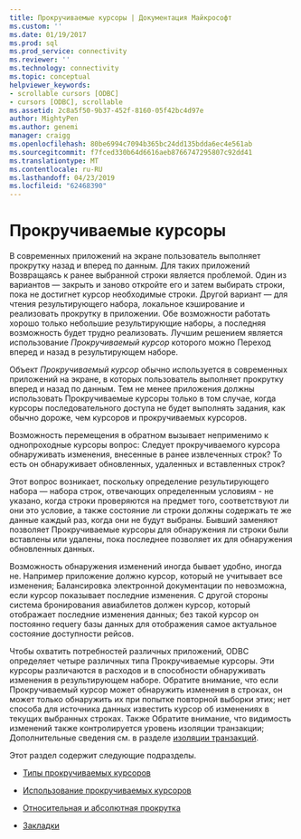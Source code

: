 ```yaml
---
title: Прокручиваемые курсоры | Документация Майкрософт
ms.custom: ''
ms.date: 01/19/2017
ms.prod: sql
ms.prod_service: connectivity
ms.reviewer: ''
ms.technology: connectivity
ms.topic: conceptual
helpviewer_keywords:
- scrollable cursors [ODBC]
- cursors [ODBC], scrollable
ms.assetid: 2c8a5f50-9b37-452f-8160-05f42bc4d97e
author: MightyPen
ms.author: genemi
manager: craigg
ms.openlocfilehash: 80be6994c7094b365bc24dd135bdda6ec4e561ab
ms.sourcegitcommit: f7fced330b64d6616aeb8766747295807c92dd41
ms.translationtype: MT
ms.contentlocale: ru-RU
ms.lasthandoff: 04/23/2019
ms.locfileid: "62468390"
---
```

# <a name="scrollable-cursors"></a>Прокручиваемые курсоры
В современных приложений на экране пользователь выполняет прокрутку назад и вперед по данным. Для таких приложений Возвращаясь к ранее выбранной строки является проблемой. Один из вариантов — закрыть и заново откройте его и затем выбирать строки, пока не достигнет курсор необходимые строки. Другой вариант — для чтения результирующего набора, локальное кэширование и реализовать прокрутку в приложении. Обе возможности работать хорошо только небольшие результирующие наборы, а последняя возможность будет трудно реализовать. Лучшим решением является использование *Прокручиваемый курсор* которого можно Переход вперед и назад в результирующем наборе.  
  
 Объект *Прокручиваемый курсор* обычно используется в современных приложений на экране, в которых пользователь выполняет прокрутку вперед и назад по данным. Тем не менее приложения должны использовать Прокручиваемые курсоры только в том случае, когда курсоры последовательного доступа не будет выполнять задания, как обычно дороже, чем курсоров и прокручиваемых курсоров.  
  
 Возможность перемещения в обратном вызывает неприменимо к однопроходные курсоры вопрос: Следует прокручиваемого курсора обнаруживать изменения, внесенные в ранее извлеченных строк? То есть он обнаруживает обновленных, удаленных и вставленных строк?  
  
 Этот вопрос возникает, поскольку определение результирующего набора — набора строк, отвечающих определенным условиям - не указано, когда строки проверяются на предмет того, соответствуют ли они это условие, а также состояние ли строки должны содержать те же данные каждый раз, когда они не будут выбраны. Бывший заменяют позволяет Прокручиваемые курсоры для обнаружения ли строки были вставлены или удалены, пока последнее позволяет их для обнаружения обновленных данных.  
  
 Возможность обнаружения изменений иногда бывает удобно, иногда не. Например приложение должно курсор, который не учитывает все изменения; Балансировка электронной документации по невозможна, если курсор показывает последние изменения. С другой стороны система бронирования авиабилетов должен курсор, который отображает последние изменения данных; без такой курсор он постоянно requery базы данных для отображения самое актуальное состояние доступности рейсов.  
  
 Чтобы охватить потребностей различных приложений, ODBC определяет четыре различных типа Прокручиваемые курсоры. Эти курсоры различаются в расходов и в способности обнаруживать изменения в результирующем наборе. Обратите внимание, что если Прокручиваемый курсор может обнаружить изменения в строках, он может только обнаружить их при попытке повторной выборки этих; нет способа для источника данных известить курсор об изменениях в текущих выбранных строках. Также Обратите внимание, что видимость изменений также контролируется уровень изоляции транзакции; Дополнительные сведения см. в разделе [изоляции транзакций](../../../odbc/reference/develop-app/transaction-isolation.md).  
  
 Этот раздел содержит следующие подразделы.  
  
-   [Типы прокручиваемых курсоров](../../../odbc/reference/develop-app/scrollable-cursor-types.md)  
  
-   [Использование прокручиваемых курсоров](../../../odbc/reference/develop-app/using-scrollable-cursors.md)  
  
-   [Относительная и абсолютная прокрутка](../../../odbc/reference/develop-app/relative-and-absolute-scrolling.md)  
  
-   [Закладки](../../../odbc/reference/develop-app/bookmarks-odbc.md)
